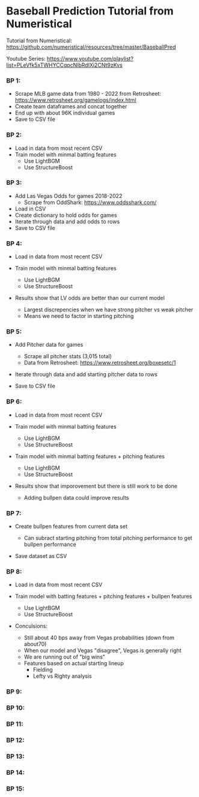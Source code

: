 # Baseball Prediction Tutorial from Numeristical


Tutorial from Numeristical: https://github.com/numeristical/resources/tree/master/BaseballPred

Youtube Series: https://www.youtube.com/playlist?list=PLeVfk5xTWHYCCqpcNlbRdIXi2CNt9zKvs



### BP 1:

- Scrape MLB game data from 1980 - 2022 from Retrosheet: https://www.retrosheet.org/gamelogs/index.html
- Create team dataframes and concat together
- End up with about 96K individual games
- Save to CSV file


### BP 2:

- Load in data from most recent CSV
- Train model with minmal batting features
	- Use LightBGM
	- Use StructureBoost


### BP 3:

- Add Las Vegas Odds for games 2018-2022
	- Scrape from OddShark: https://www.oddsshark.com/
- Load in CSV 
- Create dictionary to hold odds for games
- Iterate through data and add odds to rows
- Save to CSV file


### BP 4:
- Load in data from most recent CSV
- Train model with minmal batting features
	- Use LightBGM
	- Use StructureBoost

- Results show that LV odds are better than our current model
	- Largest discrepencies when we have strong pitcher vs weak pitcher
	- Means we need to factor in starting pitching


### BP 5:

- Add Pitcher data for games
	- Scrape all pitcher stats (3,015 total)
	- Data from Retrosheet: https://www.retrosheet.org/boxesetc/1

- Iterate through data and add starting pitcher data to rows
- Save to CSV file



### BP 6:

- Load in data from most recent CSV
- Train model with minmal batting features
	- Use LightBGM
	- Use StructureBoost


- Train model with minmal batting features + pitching features
	- Use LightBGM
	- Use StructureBoost


- Results show that imporovement but there is still work to be done
	- Adding bullpen data could improve results

### BP 7:

- Create bullpen features from current data set
	- Can subract starting pitching from total pitching performance to get 
	bullpen performance

- Save dataset as CSV


### BP 8:

- Load in data from most recent CSV

 - Train model with batting features + pitching features +
 bullpen features
	- Use LightBGM
	- Use StructureBoost

- Conculsions:
	- Still about 40 bps away from Vegas probabilities (down from about70)
	- When our model and Vegas "disagree", Vegas is generally right
	- We are running out of "big wins"
	- Features based on actual starting lineup
		- Fielding
		- Lefty vs Righty analysis


### BP 9:


### BP 10:


### BP 11:


### BP 12:


### BP 13:


### BP 14:


### BP 15:



